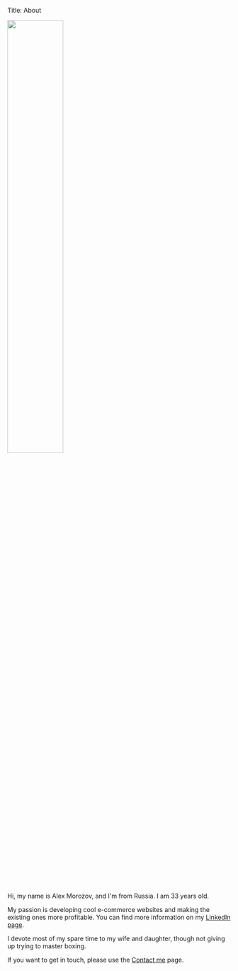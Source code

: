 Title: About

<img src="{filename}/images/alex-morozov.jpg" width="50%">

Hi, my name is Alex Morozov, and I'm from Russia. I am 33 years old.

My passion is developing cool e-commerce websites and making the existing ones
more profitable. You can find more information on my
[LinkedIn page](https://dk.linkedin.com/in/djangoengineer).

I devote most of my spare time to my wife and daughter, though not giving
up trying to master boxing.

If you want to get in touch, please use the [Contact me]({filename}/pages/contacts.md) page.
